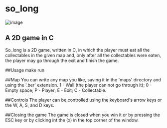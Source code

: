 # so_long

![image](https://github.com/leticia-paixao-wermelinger/so_long/assets/127577831/bc594322-a77f-4511-a2b5-0ce41d4332ca)

## A 2D game in C
So_long is a 2D game, written in C, in which the player must eat all the collectables in the given map and, only after all the collectables were eaten, the player may go through the exit and finish the game.

##Usage
make run

##Map
You can write any map you like, saving it in the 'maps' directory and using the '.ber' extension.
1 - Wall (the player can not go through it);
0 - Empty space;
P - Player;
E - Exit;
C - Collectable.

##Controls
The player can be controlled using the keyboard's arrow keys or the W, A, S, and D keys.

##Closing the game
The game is closed when you win it or by pressing the ESC key or by clicking int the (x) in the top corner of the window.
